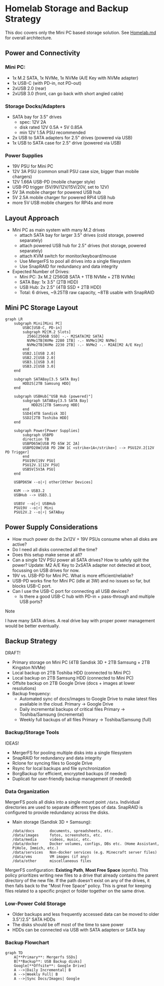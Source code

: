 # Homelab Storage and Backup Strategy

This doc covers only the Mini PC based storage solution. See [Homelab.md](./Homelab.md) for overall architecture.

## Power and Connectivity
### Mini PC:
  - 1x M.2 SATA, 1x NVMe, 1x NVMe (A/E Key with NVMe adapter)
  - 1x USB-C (with PD-in, not PD-out)
  - 2xUSB 2.0 (rear)
  - 2xUSB 3.0 (front, can go back with short angled cable)

### Storage Docks/Adapters
- SATA bay for 3.5" drives
  - spec: 12V 2A
  - disk rated 12V 0.5A + 5V 0.85A
  - min 12V 1.5A PSU recommended
- 2x USB to SATA adapters for 2.5" drives (powered via USB)
- 1x USB to SATA case for 2.5" drive (powered via USB)

### Power Supplies
- 19V PSU for Mini PC
- 12V 3A PSU (common small PSU case size, bigger than mobile chargers)
- 12V 1.66A USB-PD (mobile charger style)
- USB-PD trigger (5V/9V/12V/15V/20V, set to 12V)
- 5V 3A mobile charger for powered USB hub
- 5V 2.5A mobile charger for powered RPi4 USB hub
- more 5V USB mobile chargers for RPi4s and more

## Layout Approach
- Mini PC as main system with many M.2 drives
  - attach SATA bay for larger 3.5" drives (cold storage, powered separately)
  - attach powered USB hub for 2.5" drives (hot storage, powered separately)
  - attach KVM switch for monitor/keyboard/mouse
  - Use MergerFS to pool all drives into a single filesystem
  - Use SnapRAID for redundancy and data integrity
- Expected Number of Drives:
  - Mini PC: 3x M.2 (256GB SATA + 1TB NVMe + 2TB NVMe)
  - SATA Bay: 1x 3.5" (2TB HDD)
  - USB Hub: 2x 2.5" (4TB SSD + 2TB HDD)
  - Total: 6 drives, ~9.25TB raw capacity, ~8TB usable with SnapRAID

## Mini PC Storage Layout
```mermaid
graph LR
    subgraph Mini[Mini PC]
        USBC[USB-C, PD-in]
        subgraph M2[M.2 Slots]
          256G[256GB SSD] -.- M2SATA[M2 SATA]
          NVMe1TB[NVMe 2280 1TB] -.- NVMe1[M2 NVMe]
          NVMe2TB[NVMe 2230 2TB] -.- NVMe2 -.- M2AE[M2 A/E Key]
        end
        USB2.1[USB 2.0]
        USB2.2[USB 2.0]
        USB3.1[USB 3.0]
        USB3.2[USB 3.0]
    end

    subgraph SATABay[3.5 SATA Bay]
        HDD2S[2TB Samsung HDD]
    end

    subgraph USBHub["USB Hub (powered)"]
        subgraph SATABay[3.5 SATA Bay]
            HDD2S[2TB Samsung HDD]
        end
        SSD4[4TB Sandisk 3D]
        SSD2[2TB Toshiba HDD]
    end

    subgraph Power[Power Supplies]
        subgraph USBPD
        direction TB
        USBPD65W[USB PD 65W 2C 2A]
        USBPD20W[USB PD 20W 1C <strike>1A</strike>] --> PSU12V.2[12V PD Trigger]
        end
        PSU19V[19V PSU]
        PSU12V.1[12V PSU]
        USB5V[5V3A PSU]
    end

    USBPD65W --o|⚡️| other[Other Devices]

    KVM --> USB3.2
    USBHub --> USB3.1

    USB5V --o|⚡️| USBHub
    PSU19V --o|⚡️| Mini
    PSU12V.2 --o|⚡️| SATABay
```

## Power Supply Considerations
- How much power do the 2x12V + 19V PSUs consume when all disks are active?
- Do I need all disks connected all the time?
- Does this setup make sense at all?
- Can a single 12V PSU power all SATA drives? How to safely split the power?
  Update: M2 A/E Key to 2xSATA adapter not detected at boot, focussing on USB drives for now.
- 19V vs. USB-PD for Mini PC. What is more efficient/reliable?
- USB-PD works fine for Mini PC (idle at 3W) and no issues so far, but blocks USB-C port.
- Can I use the USB-C port for connecting all USB devices?
  - Is there a good USB-C hub with PD-in + pass-through and multiple USB ports?

> [!Note]
> I have many SATA drives. A real drive bay with proper power management would be better eventually.

## Backup Strategy
DRAFT!

- Primary storage on Mini PC (4TB Sandisk 3D + 2TB Samsung + 2TB Kingston NVMe)
- Local backup on 2TB Toshiba HDD (connected to Mini PC)
- Local backup on 2TB Samsung HDD (connected to Mini PC)
- Offsite backup on 2TB Google Drive (docs + images at lower resolutions)
- Backup frequency:
  - Automated sync of docs/images to Google Drive to make latest files available in the cloud.
    Primary -> Google Drive
  - Daily incremental backups of critical files
    Primary -> Toshiba/Samsung (incremental)
  - Weekly full backups of all files
    Primary -> Toshiba/Samsung (full)

### Backup/Storage Tools
IDEAS!

  - MergerFS for pooling multiple disks into a single filesystem
  - SnapRAID for redundancy and data integrity
  - Rclone for syncing files to Google Drive
  - Rsync for local backups and file synchronization
  - BorgBackup for efficient, encrypted backups (if needed)
  - Duplicati for user-friendly backup management (if needed)

### Data Organization
MergerFS pools all disks into a single mount point `/data`. Individual directories are used to separate different types of data. SnapRAID is configured to provide redundancy across the disks.

- Main storage (Sandisk 3D + Samsung):
  ```
  /data/docs       documents, spreadsheets, etc.
  /data/images     fotos, screenshots, etc.
  /data/media      videos, music, etc.
  /data/docker     Docker volumes, configs, DBs etc. (Home Assistant, PiHole, Immich, etc.)
  /data/services   Non-docker services (e.g. Minecraft server files)
  /data/vms        VM images (if any)
  /data/other      miscellaneous files
  ```

MergerFS configuration: **Existing Path**, **Most Free Space** (epmfs). This policy prioritizes writing new files to a drive that already contains the parent directory of the new file. If the path doesn't exist on any of the drives, it then falls back to the "Most Free Space" policy. This is great for keeping files related to a specific project or folder together on the same drive.

### Low-Power Cold Storage
- Older backups and less frequently accessed data can be moved to older 3.5"/2.5" SATA HDDs
- The disks should be off most of the time to save power
- HDDs can be connected via USB with SATA adapters or SATA bay

### Backup Flowchart

```mermaid
graph TD
    A[**Primary**: Mergerfs SSDs]
    B[**Backup**: USB Backup disks]
    Google[**Offsite**: Google Drive]
    A -->|Daily Incremental| B
    A -->|Weekly Full| B
    A -->|Sync Docs/Images| Google
```
